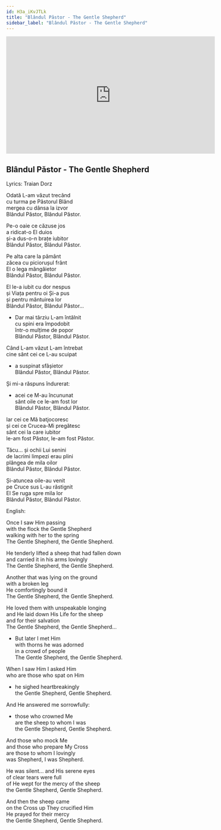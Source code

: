 ```yaml
---
id: H3a_iKvJTLk
title: "Blândul Păstor - The Gentle Shepherd"
sidebar_label: "Blândul Păstor - The Gentle Shepherd"
---
```


<div class="video-float-container">
  <iframe
    width="560"
    height="315"
    src="https://www.youtube.com/embed/H3a_iKvJTLk"
    title="YouTube video player"
    frameborder="0"
    allow="accelerometer; autoplay; clipboard-write; encrypted-media; gyroscope; picture-in-picture; web-share"
    referrerpolicy="strict-origin-when-cross-origin"
    allowfullscreen
  ></iframe>
</div>

## Blândul Păstor - The Gentle Shepherd

Lyrics: Traian Dorz

Odată L-am văzut trecând  
cu turma pe Păstorul Blând  
mergea cu dânsa la izvor  
Blândul Păstor, Blândul Păstor.

Pe-o oaie ce căzuse jos  
a ridicat-o El duios  
și-a dus-o-n brațe iubitor  
Blândul Păstor, Blândul Păstor.

Pe alta care la pământ  
zăcea cu piciorușul frânt  
El o lega mângâietor  
Blândul Păstor, Blândul Păstor.

El le-a iubit cu dor nespus  
și Viața pentru oi Și-a pus  
și pentru mântuirea lor  
Blândul Păstor, Blândul Păstor...

- Dar mai târziu L-am întâlnit  
cu spini era împodobit  
într-o mulțime de popor  
Blândul Păstor, Blândul Păstor.

Când L-am văzut L-am întrebat  
cine sânt cei ce L-au scuipat  
- a suspinat sfâșietor  
Blândul Păstor, Blândul Păstor.

Și mi-a răspuns îndurerat:  
- acei ce M-au încununat  
sânt oile ce le-am fost lor  
Blândul Păstor, Blândul Păstor.

Iar cei ce Mă batjocoresc  
și cei ce Crucea-Mi pregătesc  
sânt cei la care iubitor  
le-am fost Păstor, le-am fost Păstor.

Tăcu... și ochii Lui senini  
de lacrimi limpezi erau plini  
plângea de mila oilor  
Blândul Păstor, Blândul Păstor.

Și-atuncea oile-au venit  
pe Cruce sus L-au răstignit  
El Se ruga spre mila lor  
Blândul Păstor, Blândul Păstor.

English:

Once I saw Him passing  
with the flock the Gentle Shepherd  
walking with her to the spring  
The Gentle Shepherd, the Gentle Shepherd.

He tenderly lifted a sheep that had fallen down  
and carried it in his arms lovingly  
The Gentle Shepherd, the Gentle Shepherd.

Another that was lying on the ground  
with a broken leg  
He comfortingly bound it  
The Gentle Shepherd, the Gentle Shepherd.

He loved them with unspeakable longing  
and He laid down His Life for the sheep  
and for their salvation  
The Gentle Shepherd, the Gentle Shepherd...

- But later I met Him  
with thorns he was adorned  
in a crowd of people  
The Gentle Shepherd, the Gentle Shepherd.

When I saw Him I asked Him  
who are those who spat on Him  
- he sighed heartbreakingly  
the Gentle Shepherd, Gentle Shepherd.

And He answered me sorrowfully:  
- those who crowned Me  
are the sheep to whom I was  
the Gentle Shepherd, Gentle Shepherd.

And those who mock Me  
and those who prepare My Cross  
are those to whom I lovingly  
was Shepherd, I was Shepherd.

He was silent... and His serene eyes  
of clear tears were full  
of He wept for the mercy of the sheep  
the Gentle Shepherd, Gentle Shepherd.

And then the sheep came  
on the Cross up They crucified Him  
He prayed for their mercy  
the Gentle Shepherd, Gentle Shepherd.
